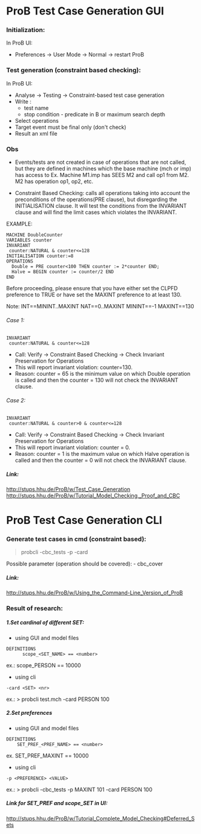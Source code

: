 # ProB Test Case Generation GUI

### Initialization:
In ProB UI:
- Preferences -> User Mode -> Normal -> restart ProB
	
### Test generation (constraint based checking):
In ProB UI:
- Analyse -> Testing -> Constraint-based test case generation
- Write : 
    - test name
	- stop condition - predicate in B or maximum search depth
- Select operations
- Target event must be final only (don't check)
- Result an xml file
	
### Obs
- Events/tests are not created in case of operations that are not called, but they are defined in machines which the base machine (mch or imp) has access to
Ex. Machine M1.imp has SEES M2 and call op1 from M2. M2 has operation op1, op2, etc.
	
- Constraint Based Checking: calls all operations taking into account the preconditions of the operations(PRE clause), but disregarding the INITIALISATION clause.
It will test the conditions from the INVARIANT clause and will find the limit cases which violates the INVARIANT.  

EXAMPLE:
```
MACHINE DoubleCounter
VARIABLES counter
INVARIANT
 counter:NATURAL & counter<=128
INITIALISATION counter:=8
OPERATIONS
  Double = PRE counter<100 THEN counter := 2*counter END;
  Halve = BEGIN counter := counter/2 END
END
```

Before proceeding, please ensure that you have either set the CLPFD preference to TRUE or have set the MAXINT preference to at least 130.

Note: 
    INT==MININT..MAXINT
    NAT==0..MAXINT
	MININT==-1
	MAXINT==130


###### Case 1: 
```
INVARIANT
 counter:NATURAL & counter<=128
 ```
- Call: Verify -> Constraint Based Checking -> Check Invariant Preservation for Operations
- This will report invariant violation: counter=130.
- Reason: counter = 65 is the minimum value on which Double operation is called and then the counter = 130 will not check the INVARIANT clause. 

###### Case 2: 
```
INVARIANT
 counter:NATURAL & counter>0 & counter<=128
 ```
- Call: Verify -> Constraint Based Checking -> Check Invariant Preservation for Operations
- This will report invariant violation: counter = 0.
- Reason: counter = 1 is the maximum value on which Halve operation is called and then the counter = 0 will not check the INVARIANT clause.


##### Link: 
http://stups.hhu.de/ProB/w/Test_Case_Generation
http://stups.hhu.de/ProB/w/Tutorial_Model_Checking,_Proof_and_CBC


# ProB Test Case Generation CLI

### Generate test cases in cmd (constraint based):
> probcli -cbc_tests <Depth> <EndPredicate> <xmlFile> -p <PREFERENCE> <VALUE> -card <SET> <nr> <machineName>

Possible parameter (operation should be covered):
	- cbc_cover <operation>


##### Link:
http://stups.hhu.de/ProB/w/Using_the_Command-Line_Version_of_ProB


### Result of research:

##### 1.Set cardinal of different SET:
- using GUI and model files
```
DEFINITIONS
      scope_<SET_NAME> == <number>
```
ex.:
     scope_PERSON == 10000

- using cli
```
-card <SET> <nr>
```
ex.:
	> probcli  test.mch -card PERSON 100 
	

##### 2.Set preferences
- using GUI and model files
```
DEFINITIONS
    SET_PREF_<PREF_NAME> == <number>
```
ex.
   SET_PREF_MAXINT == 10000

- using cli
```
-p <PREFERENCE> <VALUE>
```
ex.:
	> probcli -cbc_tests <Depth> <EndPredicate> <xmlFile> -p MAXINT 101 -card PERSON 100 <machineName>

##### Link for SET_PREF and scope_SET in UI:
http://stups.hhu.de/ProB/w/Tutorial_Complete_Model_Checking#Deferred_Sets

